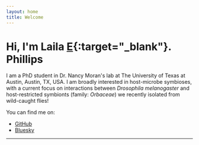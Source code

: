 ```yaml
---
layout: home
title: Welcome
---
```


# Hi, I'm Laila [E](https://www.youtube.com/watch?v=jsl3IBAsEH4){:target="_blank"}. Phillips


I am a PhD student in Dr. Nancy Moran's lab at The University of Texas at Austin, Austin, TX, USA.
I am broadly interested in host-microbe symbioses, with a current focus on interactions between _Drosophila melanogaster_ and host-restricted symbionts (family: _Orbaceae_) we recently isolated from wild-caught flies!

You can find me on:
- [GitHub](https://github.com/lailaep)
- [Bluesky](https://lailaephillips.bsky.social)

---
